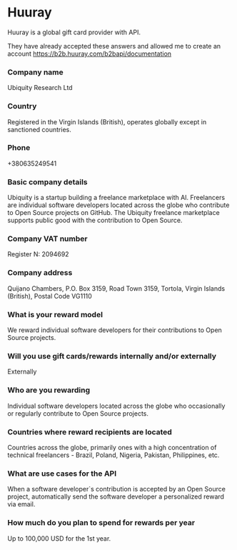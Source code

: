 # Huuray

Huuray is a global gift card provider with API.

They have already accepted these answers and allowed me to create an account
https://b2b.huuray.com/b2bapi/documentation 

### Company name

Ubiquity Research Ltd

### Country

Registered in the Virgin Islands (British), operates globally except in sanctioned countries. 

### Phone

+380635249541

### Basic company details

Ubiquity is a startup building a freelance marketplace with AI.
Freelancers are individual software developers located across the globe who contribute to Open Source projects on GitHub.
The Ubiquity freelance marketplace supports public good with the contribution to Open Source.

### Company VAT number

Register N: 2094692

### Company address

Quijano Chambers, P.O. Box 3159, Road Town 3159, Tortola, Virgin Islands (British), Postal Code VG1110

### What is your reward model

We reward individual software developers for their contributions to Open Source projects.

### Will you use gift cards/rewards internally and/or externally

Externally

### Who are you rewarding

Individual software developers located across the globe who occasionally or regularly contribute to Open Source projects.

### Countries where reward recipients are located

Countries across the globe, primarily ones with a high concentration of technical freelancers - Brazil, Poland, Nigeria, Pakistan, Philippines, etc.

### What are use cases for the API

When a software developer`s contribution is accepted by an Open Source project, automatically send the software developer a personalized reward via email.

### How much do you plan to spend for rewards per year

Up to 100,000 USD for the 1st year.
